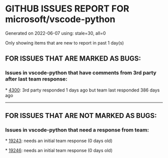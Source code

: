 
# GITHUB ISSUES REPORT FOR microsoft/vscode-python


Generated on 2022-06-07 using: stale=30, all=0


Only showing items that are new to report in past 1 day(s)


## FOR ISSUES THAT ARE MARKED AS BUGS:


### Issues in vscode-python that have comments from 3rd party after last team response:


\* [4300](https://github.com/microsoft/vscode-python/issues/4300 "Activate environment before debugging tests"): 3rd party responded 1 days ago but team last responded 386 days ago

---

## FOR ISSUES THAT ARE NOT MARKED AS BUGS:


### Issues in vscode-python that need a response from team:


\* [19243](https://github.com/microsoft/vscode-python/issues/19243 "Environment file parser doesn't strip out comments"): needs an initial team response (0 days old)

\* [19246](https://github.com/microsoft/vscode-python/issues/19246 "Can't select intepreter when using venv"): needs an initial team response (0 days old)
